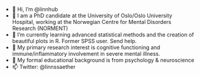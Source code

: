 - 👋 Hi, I’m @linnhub
- 👀 I am a PhD candidate at the University of Oslo/Oslo University Hospital, working at the Norwegian Centre for Mental Disorders Research (NORMENT)
- 🌱 I’m currently learning advanced statistical methods and the creation of beautiful plots in R. Former SPSS user. Send help. 
- 💞️ My primary research interest is cognitive functioning and immune/inflammatory involvement in severe mental illness. 
- 🧠 My formal educational background is from psychology & neuroscience
- 📫 Twitter: @linnssaether

<!---
linnhub/linnhub is a ✨ special ✨ repository because its `README.md` (this file) appears on your GitHub profile.
You can click the Preview link to take a look at your changes.
--->
